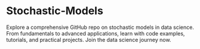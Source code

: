 # Stochastic-Models
Explore a comprehensive GitHub repo on stochastic models in data science. From fundamentals to advanced applications, learn with code examples, tutorials, and practical projects. Join the data science journey now.

